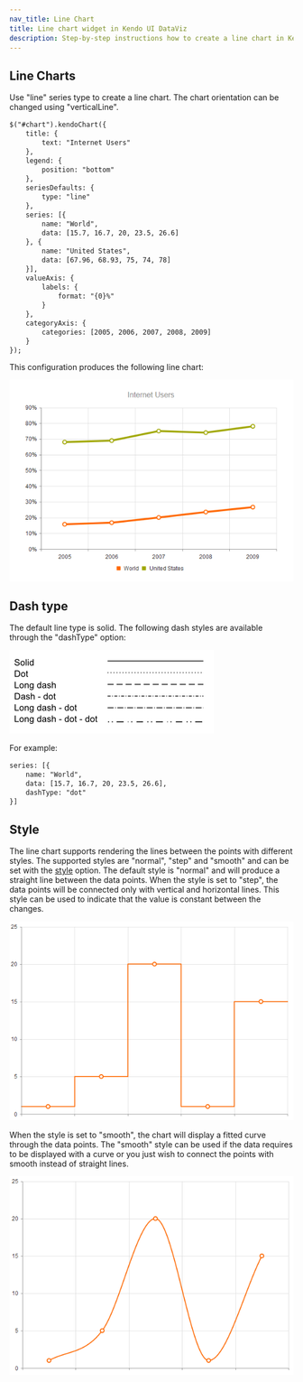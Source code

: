 ```yaml
---
nav_title: Line Chart
title: Line chart widget in Kendo UI DataViz
description: Step-by-step instructions how to create a line chart in Kendo UI DataViz, configuration of a line chart.
---
```


## Line Charts

Use "line" series type to create a line chart. The chart orientation can be changed using "verticalLine".

    $("#chart").kendoChart({
        title: {
            text: "Internet Users"
        },
        legend: {
            position: "bottom"
        },
        seriesDefaults: {
            type: "line"
        },
        series: [{
            name: "World",
            data: [15.7, 16.7, 20, 23.5, 26.6]
        }, {
            name: "United States",
            data: [67.96, 68.93, 75, 74, 78]
        }],
        valueAxis: {
            labels: {
                format: "{0}%"
            }
        },
        categoryAxis: {
            categories: [2005, 2006, 2007, 2008, 2009]
        }
    });


This configuration produces the following line chart:

![Line Chart](/getting-started/dataviz/chart/chart-types/chart-line.png)

## Dash type

The default line type is solid. The following dash styles are available through the "dashType" option:

![Dash Type](/getting-started/dataviz/chart/chart-types/chart-dash-types.png)


For example:

    series: [{
        name: "World",
        data: [15.7, 16.7, 20, 23.5, 26.6],
        dashType: "dot"
    }]

## Style

The line chart supports rendering the lines between the points with different styles. The supported styles are "normal", "step" and "smooth" and can be set with the [style](/api/dataviz/chart#configuration-series.style) option. The default style is "normal" and will produce a straight line between the data points. When the style is set to "step", the data points will be connected only with vertical and horizontal lines. This style can be used to indicate that the value is constant between the changes. 
 
![Step Line Chart](/getting-started/dataviz/chart/chart-types/chart-step-line.png)

When the style is set to "smooth", the chart will display a fitted curve through the data points. The "smooth" style can be used if the data requires to be displayed with a curve or you just wish to connect the points with smooth instead of straight lines. 

![Smooth Line Chart](/getting-started/dataviz/chart/chart-types/chart-smooth-line.png)

